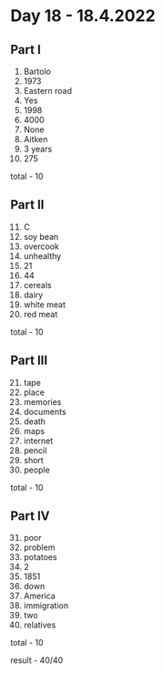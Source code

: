 # Day 18 - 18.4.2022

## Part I

1. Bartolo
2. 1973
3. Eastern road
4. Yes
5. 1998
6. 4000
7. None
8. Aitken
9. 3 years
10. 275

total - 10

## Part II

11. C
12. soy bean
13. overcook
14. unhealthy
15. 21
16. 44
17. cereals
18. dairy
19. white meat
20. red meat

total - 10

## Part III

21. tape
22. place
23. memories
24. documents
25. death
26. maps
27. internet
28. pencil
29. short
30. people

total - 10

## Part IV

31. poor
32. problem
33. potatoes
34. 2
35. 1851
36. down
37. America
38. immigration
39. two
40. relatives

total - 10

result - 40/40
